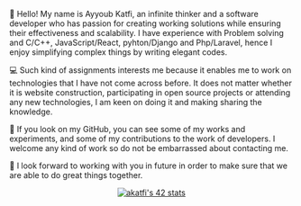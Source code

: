 👋 Hello! My name is Ayyoub Katfi, an infinite thinker and a software developer who has passion for creating working solutions while ensuring their effectiveness and scalability. I have experience with Problem solving and C/C++, JavaScript/React, pyhton/Django and Php/Laravel, hence I enjoy simplifying complex things by writing elegant codes.

💻 Such kind of assignments interests me because it enables me to work on technologies that I have not come across before. It does not matter whether it is website construction, participating in open source projects or attending any new technologies, I am keen on doing it and making sharing the knowledge.

🌟 If you look on my GitHub, you can see some of my works and experiments, and some of my contributions to the work of developers. I welcome any kind of work so do not be embarrassed about contacting me.

🚀 I look forward to working with you in future in order to make sure that we are able to do great things together.

<div align="center">

[![akatfi's 42 stats](https://badge.mediaplus.ma/binary/akatfi)](https://github.com/oakoudad/badge42)

</div>
